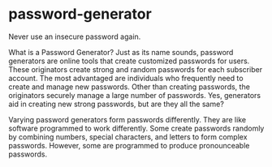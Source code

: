 # password-generator
Never use an insecure password again.

What is a Password Generator?
Just as its name sounds, password generators are online tools that create customized passwords for users. 
These originators create strong and random passwords for each subscriber account. 
The most advantaged are individuals who frequently need to create and manage new passwords. 
Other than creating passwords, the originators securely manage a large number of passwords. 
Yes, generators aid in creating new strong passwords, but are they all the same?

Varying password generators form passwords differently. 
They are like software programmed to work differently. 
Some create passwords randomly by combining numbers, special characters, and letters to form complex passwords. 
However, some are programmed to produce pronounceable passwords.
